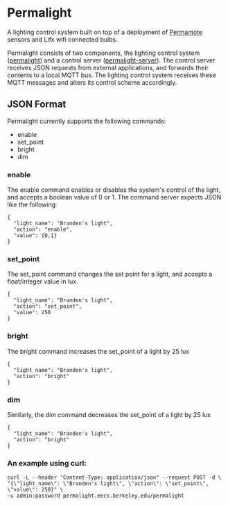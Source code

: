 # Permalight
A lighting control system built on top of a deployment of
[Permamote](https://github.com/lab11/permamote) sensors and Lifx wifi connected
bulbs.

Permalight consists of two components, the lighting control system
([permalight](https://github.com/lab11/permalight/tree/lifx/permalight)) and a
control server
([permalight-server](https://github.com/lab11/permalight/tree/lifx/server)).
The control server receives JSON requests from external applications, and
forwards their contents to a local MQTT bus. The lighting control system
receives these MQTT messages and alters its control scheme accordingly.

## JSON Format
Permalight currently supports the following commands:
- enable
- set_point
- bright
- dim

### enable
The enable command enables or disables the system's control of the light, and
accepts a boolean value of 0 or 1. The command server expects JSON like the
following:
```
{
  "light_name": "Branden's light",
  "action": "enable",
  "value": {0,1}
}
```
### set_point
The set_point command changes the set point for a light, and accepts a float/integer value
in lux.
```
{
  "light_name": "Branden's light",
  "action": "set_point",
  "value": 250
}
```
### bright
The bright command increases the set_point of a light by 25 lux
```
{
  "light_name": "Branden's light",
  "action": "bright"
}
```
### dim
Similarly, the dim command decreases the set_point of a light by 25 lux
```
{
  "light_name": "Branden's light",
  "action": "bright"
}
```

### An example using curl:
```
curl -L --header "Content-Type: application/json" --request POST -d \
"{\"light_name\": \"Branden's light\", \"action\": \"set_point\", \"value\": 250}" \
-u admin:password permalight.eecs.berkeley.edu/permalight
```



